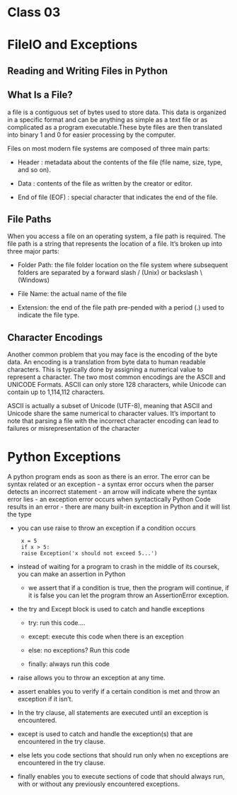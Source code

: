 # Class 03
# FileIO and Exceptions
## Reading and Writing Files in Python

## What Is a File?
a file is a contiguous set of bytes used to store data. This data is organized in a specific format and can be anything as simple as a text file or as complicated as a program executable.These byte files are then translated into binary 1 and 0 for easier processing by the computer.

Files on most modern file systems are composed of three main parts:

 - Header : metadata about the contents of the file (file name, size, type, and so on).

 - Data : contents of the file as written by the creator or editor.

 - End of file (EOF) : special character that indicates the end of the file.


## File Paths
When you access a file on an operating system, a file path is required. The file path is a string that represents the location of a file. It’s broken up into three major parts:

  - Folder Path: the file folder location on the file system where subsequent folders are separated by a forward slash / (Unix) or backslash \ (Windows)

 - File Name: the actual name of the file

 - Extension: the end of the file path pre-pended with a period (.) used to indicate the file type. 

## Character Encodings
Another common problem that you may face is the encoding of the byte data. An encoding is a translation from byte data to human readable characters. This is typically done by assigning a numerical value to represent a character. The two most common encodings are the ASCII and UNICODE Formats. ASCII can only store 128 characters, while Unicode can contain up to 1,114,112 characters.

ASCII is actually a subset of Unicode (UTF-8), meaning that ASCII and Unicode share the same numerical to character values. It’s important to note that parsing a file with the incorrect character encoding can lead to failures or misrepresentation of the character

# Python Exceptions
A python program ends as soon as there is an error. The error can be syntax related or an exception - a syntax error occurs when the parser detects an incorrect statement - an arrow will indicate where the syntax error lies - an exception error occurs when syntactically Python Code results in an error - there are many built-in exception in Python and it will list the type

 - you can use raise to throw an exception if a condition occurs

        x = 5
        if x > 5:
        raise Exception('x should not exceed 5...')

 - instead of waiting for a program to crash in the middle of its coursek, you can make an assertion in Python

    - we assert that if a condition is true, then the program will continue, if it is false you can let the program throw an AssertionError exception.

 - the try and Except block is used to catch and handle exceptions

    - try: run this code....

    - except: execute this code when there is an exception

    - else: no exceptions? Run this code

    - finally: always run this code



- raise allows you to throw an exception at any time.

- assert enables you to verify if a certain condition is met and throw an exception if it isn’t.

- In the try clause, all statements are executed until an exception is encountered.

- except is used to catch and handle the exception(s) that are encountered in the try clause.

- else lets you code sections that should run only when no exceptions are encountered in the try clause.

- finally enables you to execute sections of code that should always run, with or without any previously encountered exceptions.